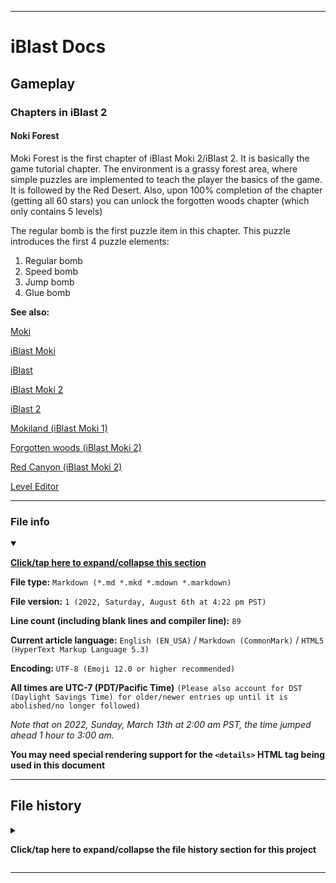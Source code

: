 
***

# iBlast Docs

## Gameplay

### Chapters in iBlast 2

#### Noki Forest

Moki Forest is the first chapter of iBlast Moki 2/iBlast 2. It is basically the game tutorial chapter. The environment is a grassy forest area, where simple puzzles are implemented to teach the player the basics of the game. It is followed by the Red Desert. Also, upon 100% completion of the chapter (getting all 60 stars) you can unlock the forgotten woods chapter (which only contains 5 levels)

The regular bomb is the first puzzle item in this chapter. This puzzle introduces the first 4 puzzle elements:

1. Regular bomb
2. Speed bomb
3. Jump bomb
4. Glue bomb

**See also:**

[Moki](/Docs/Gameplay/Elements/Characters/Moki/)

[iBlast Moki](/Docs/History/iBlast_Moki/1/)

[iBlast](/Docs/Gameplay/Games/iBlast/1/)

[iBlast Moki 2](/Docs/History/iBlast_Moki/2/)

[iBlast 2](/Docs/Gameplay/Games/iBlast/2/)

[Mokiland (iBlast Moki 1)](/Docs/Gameplay/Chapters/1/Mokiland/)

[Forgotten woods (iBlast Moki 2)](/Docs/Gameplay/Chapters/2/Forgotten_Woods/)

[Red Canyon (iBlast Moki 2)](/Docs/Gameplay/Chapters/2/Red_Canyon/)

[Level Editor](/Docs/Gameplay/Level-Editor/)

***

### File info

<details open><summary><p lang="en"><b><u>Click/tap here to expand/collapse this section</u></b></p></summary>

**File type:** `Markdown (*.md *.mkd *.mdown *.markdown)`

**File version:** `1 (2022, Saturday, August 6th at 4:22 pm PST)`

**Line count (including blank lines and compiler line):** `89`

**Current article language:** `English (EN_USA)` / `Markdown (CommonMark)` / `HTML5 (HyperText Markup Language 5.3)`

**Encoding:** `UTF-8 (Emoji 12.0 or higher recommended)`

**All times are UTC-7 (PDT/Pacific Time)** `(Please also account for DST (Daylight Savings Time) for older/newer entries up until it is abolished/no longer followed)`

_Note that on 2022, Sunday, March 13th at 2:00 am PST, the time jumped ahead 1 hour to 3:00 am._

**You may need special rendering support for the `<details>` HTML tag being used in this document**

</details>

***

## File history

<details><summary><p lang="en"><b>Click/tap here to expand/collapse the file history section for this project</b></p></summary>

<details><summary><p lang="en"><b>Version 1 (2022, Thursday, August 4th at 4:22 pm PST)</b></p></summary>

**This version was made by:** [`@seanpm2001`](https://github.com/seanpm2001/)

> Changes:

- [x] Started the file
- [x] Added the title section
- [x] Added the `main` section
- [x] Added the `file info` section
- [x] Added the `file history` section
- [ ] No other changes in version 1

</details>

</details>

***
